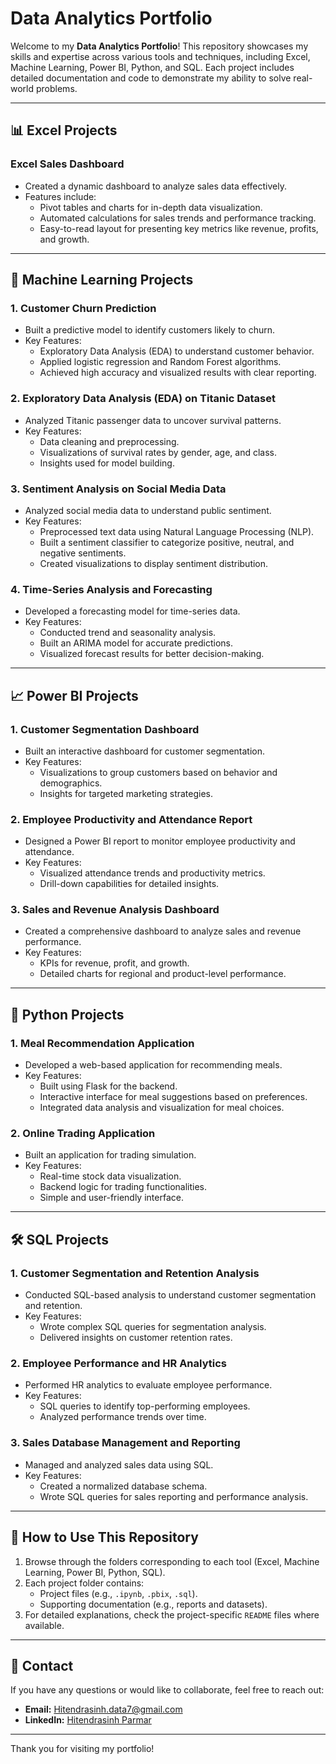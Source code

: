 # Data Analytics Portfolio

Welcome to my **Data Analytics Portfolio**! This repository showcases my skills and expertise across various tools and techniques, including Excel, Machine Learning, Power BI, Python, and SQL. Each project includes detailed documentation and code to demonstrate my ability to solve real-world problems.

---

## 📊 **Excel Projects**
### **Excel Sales Dashboard**
- Created a dynamic dashboard to analyze sales data effectively.
- Features include:
  - Pivot tables and charts for in-depth data visualization.
  - Automated calculations for sales trends and performance tracking.
  - Easy-to-read layout for presenting key metrics like revenue, profits, and growth.

---

## 🤖 **Machine Learning Projects**
### **1. Customer Churn Prediction**
- Built a predictive model to identify customers likely to churn.
- Key Features:
  - Exploratory Data Analysis (EDA) to understand customer behavior.
  - Applied logistic regression and Random Forest algorithms.
  - Achieved high accuracy and visualized results with clear reporting.

### **2. Exploratory Data Analysis (EDA) on Titanic Dataset**
- Analyzed Titanic passenger data to uncover survival patterns.
- Key Features:
  - Data cleaning and preprocessing.
  - Visualizations of survival rates by gender, age, and class.
  - Insights used for model building.

### **3. Sentiment Analysis on Social Media Data**
- Analyzed social media data to understand public sentiment.
- Key Features:
  - Preprocessed text data using Natural Language Processing (NLP).
  - Built a sentiment classifier to categorize positive, neutral, and negative sentiments.
  - Created visualizations to display sentiment distribution.

### **4. Time-Series Analysis and Forecasting**
- Developed a forecasting model for time-series data.
- Key Features:
  - Conducted trend and seasonality analysis.
  - Built an ARIMA model for accurate predictions.
  - Visualized forecast results for better decision-making.

---

## 📈 **Power BI Projects**
### **1. Customer Segmentation Dashboard**
- Built an interactive dashboard for customer segmentation.
- Key Features:
  - Visualizations to group customers based on behavior and demographics.
  - Insights for targeted marketing strategies.

### **2. Employee Productivity and Attendance Report**
- Designed a Power BI report to monitor employee productivity and attendance.
- Key Features:
  - Visualized attendance trends and productivity metrics.
  - Drill-down capabilities for detailed insights.

### **3. Sales and Revenue Analysis Dashboard**
- Created a comprehensive dashboard to analyze sales and revenue performance.
- Key Features:
  - KPIs for revenue, profit, and growth.
  - Detailed charts for regional and product-level performance.

---

## 🐍 **Python Projects**
### **1. Meal Recommendation Application**
- Developed a web-based application for recommending meals.
- Key Features:
  - Built using Flask for the backend.
  - Interactive interface for meal suggestions based on preferences.
  - Integrated data analysis and visualization for meal choices.

### **2. Online Trading Application**
- Built an application for trading simulation.
- Key Features:
  - Real-time stock data visualization.
  - Backend logic for trading functionalities.
  - Simple and user-friendly interface.

---

## 🛠️ **SQL Projects**
### **1. Customer Segmentation and Retention Analysis**
- Conducted SQL-based analysis to understand customer segmentation and retention.
- Key Features:
  - Wrote complex SQL queries for segmentation analysis.
  - Delivered insights on customer retention rates.

### **2. Employee Performance and HR Analytics**
- Performed HR analytics to evaluate employee performance.
- Key Features:
  - SQL queries to identify top-performing employees.
  - Analyzed performance trends over time.

### **3. Sales Database Management and Reporting**
- Managed and analyzed sales data using SQL.
- Key Features:
  - Created a normalized database schema.
  - Wrote SQL queries for sales reporting and performance analysis.

---

## 📂 **How to Use This Repository**
1. Browse through the folders corresponding to each tool (Excel, Machine Learning, Power BI, Python, SQL).
2. Each project folder contains:
   - Project files (e.g., `.ipynb`, `.pbix`, `.sql`).
   - Supporting documentation (e.g., reports and datasets).
3. For detailed explanations, check the project-specific `README` files where available.

---

## 📧 **Contact**
If you have any questions or would like to collaborate, feel free to reach out:
- **Email:** [Hitendrasinh.data7@gmail.com](mailto:Hitendrasinh.data7@gmail.com)
- **LinkedIn:** [Hitendrasinh Parmar](https://www.linkedin.com/in/hitendrasinhdata7)

---

Thank you for visiting my portfolio!
